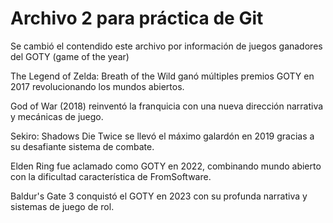 # Archivo 2 para práctica de Git

Se cambió el contendido este archivo por información de juegos ganadores del GOTY (game of the year)

The Legend of Zelda: Breath of the Wild ganó múltiples premios GOTY en 2017 revolucionando los mundos abiertos.

God of War (2018) reinventó la franquicia con una nueva dirección narrativa y mecánicas de juego.

Sekiro: Shadows Die Twice se llevó el máximo galardón en 2019 gracias a su desafiante sistema de combate.

Elden Ring fue aclamado como GOTY en 2022, combinando mundo abierto con la dificultad característica de FromSoftware.

Baldur's Gate 3 conquistó el GOTY en 2023 con su profunda narrativa y sistemas de juego de rol.
